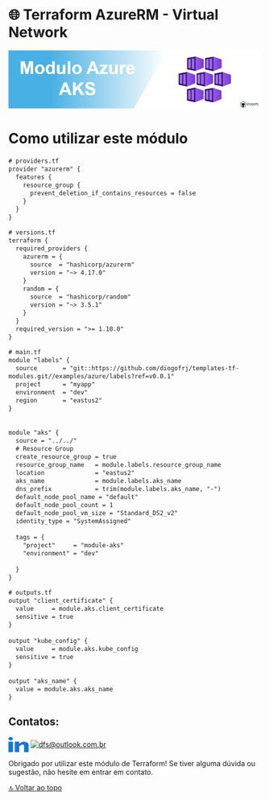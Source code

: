 <!-- BEGIN_TF_DOCS -->
<!-- Título do Módulo -->
# 🌐 Terraform AzureRM - Virtual Network

![Banner](../../docs/images/Module-banner.png)

# Como utilizar este módulo

```hcl
# providers.tf
provider "azurerm" {
  features {
    resource_group {
      prevent_deletion_if_contains_resources = false
    }
  }
}
```

```hcl
# versions.tf
terraform {
  required_providers {
    azurerm = {
      source  = "hashicorp/azurerm"
      version = "~> 4.17.0"
    }
    random = {
      source  = "hashicorp/random"
      version = "~> 3.5.1"
    }
  }
  required_version = ">= 1.10.0"
}
```

```hcl
# main.tf
module "labels" {
  source       = "git::https://github.com/diogofrj/templates-tf-modules.git//examples/azure/labels?ref=v0.0.1"
  project      = "myapp"
  environment  = "dev"
  region       = "eastus2"
}


module "aks" {
  source = "../../"
  # Resource Group
  create_resource_group = true
  resource_group_name   = module.labels.resource_group_name
  location              = "eastus2"
  aks_name              = module.labels.aks_name
  dns_prefix            = trim(module.labels.aks_name, "-")
  default_node_pool_name = "default"
  default_node_pool_count = 1
  default_node_pool_vm_size = "Standard_DS2_v2"
  identity_type = "SystemAssigned"

  tags = {
    "project"     = "module-aks"
    "environment" = "dev"

  }
}
```
```hcl
# outputs.tf
output "client_certificate" {
  value     = module.aks.client_certificate
  sensitive = true
}

output "kube_config" {
  value     = module.aks.kube_config
  sensitive = true
}

output "aks_name" {
  value = module.aks.aks_name
}
```

<h2 align="left">Contatos:</h2>
<p align="left">
    <a href="https://linkedin.com/in/diogofernandesrj" target="blank"><img align="center" src="https://raw.githubusercontent.com/diogofrj/misc/main/images/Social/linked-in-alt.svg" alt="diogofernandesrj" height="30" width="40" /></a>
    <a href="mailto:dfs@outlook.com.br" target="blank"><img align="center" src="https://img.icons8.com/?size=48&id=OumT4lIcOllS&format=png" alt="dfs@outlook.com.br" height="30" width="40" /></a>
</p>

Obrigado por utilizar este módulo de Terraform! Se tiver alguma dúvida ou sugestão, não hesite em entrar em contato.

[🔝 Voltar ao topo](#footer)
<!-- END_TF_DOCS -->
